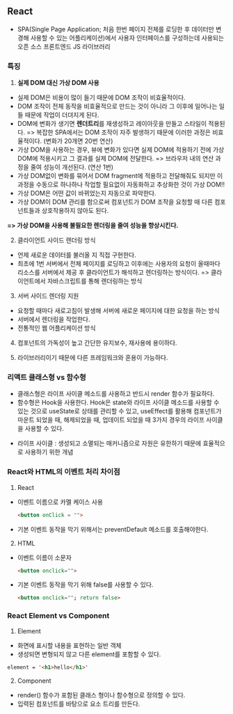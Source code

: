 ## React
- SPA(Single Page Application; 처음 한번 페이지 전체를 로딩한 후 데이터만 변경해 사용할 수 있는 어플리케이션)에서 사용자 인터페이스를 구성하는데 사용되는 오픈 소스 프론트엔드 JS 라이브러리

### 특징
1. **실제 DOM 대신 가상 DOM 사용**
- 실제 DOM은 비용이 많이 들기 때문에 DOM 조작이 비효율적이다.
- DOM 조작이 전체 동작을 비효율적으로 만드는 것이 아니라 그 이후에 일어나는 일들 때문에 작업이 더뎌지게 된다.
- DOM에 변화가 생기면 **렌더트리**를 재생성하고 레이아웃을 만들고 스타일이 적용된다. 
    => 복잡한 SPA에서는 DOM 조작이 자주 발생하기 때문에 이러한 과정은 비효율적이다. (변화가 20개면 20번 연산)
- 가상 DOM을 사용하는 경우, 뷰에 변화가 있다면 실제 DOM에 적용하기 전에 가상 DOM에 적용시키고 그 결과를 실제 DOM에 전달한다. 
    => 브라우저 내의 연산 과정을 줄여 성능이 개선된다. (연산 1번)
- 가상 DOM없이 변화를 묶어서 DOM fragment에 적용하고 전달해줘도 되지만 이 과정을 수동으로 하나하나 작업할 필요없이 자동화하고 추상화한 것이 가상 DOM!!
- 가상 DOM은 어떤 값이 바뀌었는지 자동으로 파악한다.
- 가상 DOM이 DOM 관리를 함으로써 컴포넌트가 DOM 조작을 요청할 때 다른 컴포넌트들과 상호작용하지 않아도 된다.

**=> 가상 DOM을 사용해 불필요한 렌더링을 줄여 성능을 향상시킨다.**

2. 클라이언트 사이드 렌더링 방식
- 언제 새로운 데이터를 불러올 지 직접 구현한다.
- 최초에 1번 서버에서 전체 페이지를 로딩하고 이후에는 사용자의 요청이 올때마다 리소스를 서버에서 제공 후 클라이언트가 해석하고 렌더링하는 방식이다.
=> 클라이언트에서 자바스크립트를 통해 렌더링하는 방식

3. 서버 사이드 렌더링 지원
- 요청할 때마다 새로고침이 발생해 서버에 새로운 페이지에 대한 요청을 하는 방식
- 서버에서 렌더링을 작업한다.
- 전통적인 웹 어플리케이션 방식

4. 컴포넌트의 가독성이 높고 간단한 유지보수, 재사용에 용이하다.

5. 라이브러리이기 때문에 다른 프레임워크와 혼용이 가능하다.

### 리액트 클래스형 vs 함수형
- 클래스형은 라이프 사이클 메소드를 사용하고 반드시 render 함수가 필요하다.
- 함수형은 Hook을 사용한다. Hook은 state와 라이프 사이클 메소드를 사용할 수 있는 것으로 useState로 상태를 관리할 수 있고, useEffect를 활용해 컴포넌트가 마운트 되었을 때, 해제되었을 때, 업데이트 되었을 때 3가지 경우의 라이프 사이클을 사용할 수 있다.

* 라이프 사이클 : 생성되고 소멸되는 매커니즘으로 자원은 유한하기 때문에 효율적으로 사용하기 위한 개념

### React와 HTML의 이벤트 처리 차이점
1. React
- 이벤트 이름으로 카멜 케이스 사용 
    ```html 
    <button onClick = "">
    ``` 
- 기본 이벤트 동작을 막기 위해서는 preventDefault 메소드를 호출해야한다.

2. HTML
- 이벤트 이름이 소문자 
    ```html 
    <button onclick="">
    ```
- 기본 이벤트 동작을 막기 위해 false를 사용할 수 있다. 
    ```html
    <button onclick=""; return false>
    ```

### React Element vs Component
1. Element
- 화면에 표시할 내용을 표현하는 일반 객체
- 생성되면 변형되지 않고 다른 element를 포함할 수 있다.
```html
element = '<h1>hello</h1>' 
```

2. Component
- render() 함수가 포함된 클래스 형이나 함수형으로 정의할 수 있다.
- 입력된 컴포넌트를 바탕으로 요소 트리를 만든다.
